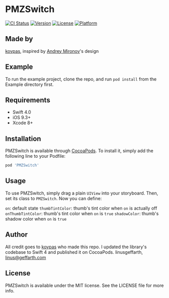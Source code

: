 # PMZSwitch

[![CI Status](https://img.shields.io/travis/linusgeffarth/PMZSwitch.svg?style=flat)](https://travis-ci.org/linusgeffarth/PMZSwitch)
[![Version](https://img.shields.io/cocoapods/v/PMZSwitch.svg?style=flat)](https://cocoapods.org/pods/PMZSwitch)
[![License](https://img.shields.io/cocoapods/l/PMZSwitch.svg?style=flat)](https://cocoapods.org/pods/PMZSwitch)
[![Platform](https://img.shields.io/cocoapods/p/PMZSwitch.svg?style=flat)](https://cocoapods.org/pods/PMZSwitch)

## Made by

[kovpas](https://github.com/kovpas), inspired by [Andrey Mironov](https://dribbble.com/andmironov)'s design

## Example

To run the example project, clone the repo, and run `pod install` from the Example directory first.

## Requirements

- Swift 4.0
- iOS 9.3+
- Xcode 8+

## Installation

PMZSwitch is available through [CocoaPods](https://cocoapods.org). To install
it, simply add the following line to your Podfile:

```ruby
pod 'PMZSwitch'
```
## Usage

To use PMZSwitch, simply drag a plain `UIView` into your storyboard. Then, set its class to `PMZSwitch`.
Now you can define:

`on`: default state
`thumbTintColor`: thumb's tint color when `on` is actually off
`onThumbTintColor`: thumb's tint color when `on` is `true`
`shadowColor`: thumb's shadow color when `on` is `true`

## Author

All credit goes to [kovpas](https://github.com/kovpas) who made this repo. I updated the library's codebase to Swift 4 and published it on CocoaPods.
linusgeffarth, linus@geffarth.com

## License

PMZSwitch is available under the MIT license. See the LICENSE file for more info.
